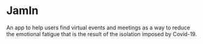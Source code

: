 # JamIn

An app to help users find virtual events and meetings as a way to reduce the emotional fatigue that is the result of the isolation imposed by Covid-19.